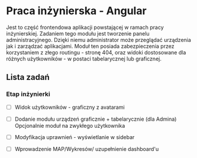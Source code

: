 # Praca inżynierska - Angular

Jest to część frontendowa aplikacji powstającej w ramach pracy inżynierskiej. Zadaniem tego modułu jest tworzenie panelu administracyjnego. Dzięki niemu administrator może przeglądać urządzenia jak i zarządzać aplikacjami. Moduł ten posiada zabezpieczenia przez korzystaniem z złego routingu - stronę 404, oraz widoki dostosowane dla różnych użytkowników - w postaci tabelarycznej lub graficznej.

## Lista zadań

### Etap inżynierki

- [ ] Widok użytkowników - graficzny z avatarami
- [ ] Dodanie modułu urządzeń graficznie + tabelarycznie (dla Admina)
      Opcjonalnie moduł na zwykłego użytkownika 
- [ ] Modyfikacja uprawnień - wyświetlanie w sidebar 
- [ ] Wprowadzenie MAP/Wykresów/ uzupełnienie dashboard'u




